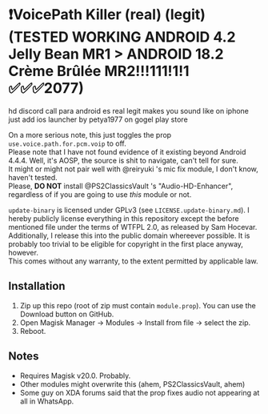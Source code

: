 # ❗VoicePath Killer (real) (legit) (TESTED WORKING ANDROID 4.2 Jelly Bean MR1 > ANDROID 18.2 Crème Brûlée MR2!!!111!1!1 ✅✅✅2077)

hd discord call para android es real legit makes you sound like on iphone just add ios launcher by petya1977 on gogel play store

On a more serious note, this just toggles the prop `use.voice.path.for.pcm.voip` to off.  
Please note that I have not found evidence of it existing beyond Android 4.4.4. Well, it's AOSP, the source is shit to navigate, can't tell for sure.  
It might or might not pair well with @reiryuki 's mic fix module, I don't know, haven't tested.  
Please, **DO NOT** install @PS2ClassicsVault 's "Audio-HD-Enhancer", regardless of if you are going to use *this* module or not.

`update-binary` is licensed under GPLv3 (see `LICENSE.update-binary.md`). I hereby publicly license everything in this repository except the before mentioned file under the terms of WTFPL 2.0, as released by Sam Hocevar.  
Additionally, I release this into the public domain whereever possible. It is probably too trivial to be eligible for copyright in the first place anyway, however.  
This comes without any warranty, to the extent permitted by applicable law.

## Installation
1. Zip up this repo (root of zip must contain `module.prop`). You can use the Download button on GitHub.
2. Open Magisk Manager → Modules → Install from file → select the zip.
3. Reboot.

## Notes
- Requires Magisk v20.0. Probably.
- Other modules might overwrite this (ahem, PS2ClassicsVault, ahem)
- Some guy on XDA forums said that the prop fixes audio not appearing at all in WhatsApp.
